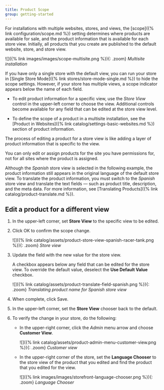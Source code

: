 ```yaml
---
title: Product Scope
group: getting-started
---
```


For installations with multiple websites, stores, and views, the [scope]({% link configuration/scope.md %}) setting determines where products are available for sale, and the product information that is available for each store view. Initially, all products that you create are published to the default website, store, and store view.

![]({% link images/images/scope-multisite.png %}){: .zoom}
_Multisite installation_

If you have only a single store with the default view, you can run your store in [Single Store Mode]({% link stores/store-mode-single.md %}) to hide the scope settings. However, if your store has multiple views, a scope indicator appears below the name of each field.

- To edit product information for a specific view, use the _Store View_ control in the upper-left corner to choose the view. Additional controls become available for any field that can be edited at the store view level.

- To define the scope of a product in a multisite installation, see the [Product in Websites]({% link catalog/settings-basic-websites.md %}) section of product information.

The process of editing a product for a store view is like adding a layer of product information that is specific to the view.

You can only edit or assign products for the site you have permissions for, not for all sites where the product is assigned.

Although the _Spanish_ store view is selected in the following example, the product information still appears in the original language of the default store view. To translate the product information, you must switch to the _Spanish_ store view and translate the text fields — such as product title, description, and the meta data. For more information, see [Translating Products]({% link catalog/product-translate.md %}).

## Edit a product for a different view

1. In the upper-left corner, set **Store View** to the specific view to be edited.

1. Click <span class="btn">OK</span> to confirm the scope change.

    ![]({% link catalog/assets/product-store-view-spanish-racer-tank.png %}){: .zoom}
    _Store view_

1. Update the field with the new value for the store view.

    A checkbox appears below any field that can be edited for the store view. To override the default value, deselect the **Use Default Value** checkbox.

    ![]({% link catalog/assets/product-translate-field-spanish.png %}){: .zoom}
    _Translating product name for Spanish store view_

1. When complete, click <span class="btn">Save</span>.

1. In the upper-left corner, set the **Store View** chooser back to the default.

1. To verify the change in your store, do the following:

   - In the upper-right corner, click the _Admin_ menu arrow and choose **Customer View**.

      ![]({% link catalog/assets/product-admin-menu-customer-view.png %}){: .zoom}
      _Customer view_

   - In the upper-right corner of the store, set the **Language Chooser** to the store view of the product that you edited and find the product that you edited for the view.

      ![]({% link images/images/storefront-language-chooser.png %}){: .zoom}
      _Language Chooser_
